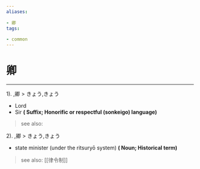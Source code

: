 ```yaml
---
aliases:
    
- 卿
tags:
    
- common
---
```


# 卿
---
1).
,卿 > きょう,きょう

- Lord
- Sir
**( Suffix; Honorific or respectful (sonkeigo) language)**
> see also: 
            
2).
,卿 > きょう,きょう

- state minister (under the ritsuryō system)
**( Noun; Historical term)**
> see also:  [[律令制]]
            